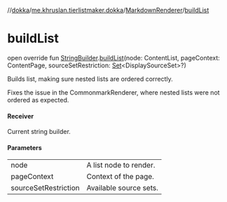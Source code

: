//[dokka](../../../index.md)/[me.khruslan.tierlistmaker.dokka](../index.md)/[MarkdownRenderer](index.md)/[buildList](build-list.md)

# buildList

open override fun [StringBuilder](https://kotlinlang.org/api/latest/jvm/stdlib/kotlin.text/-string-builder/index.html).[buildList](build-list.md)(node: ContentList, pageContext: ContentPage, sourceSetRestriction: [Set](https://kotlinlang.org/api/latest/jvm/stdlib/kotlin.collections/-set/index.html)&lt;DisplaySourceSet&gt;?)

Builds list, making sure nested lists are ordered correctly.

Fixes the issue in the CommonmarkRenderer, where nested lists were not ordered as expected.

#### Receiver

Current string builder.

#### Parameters

| | |
|---|---|
| node | A list node to render. |
| pageContext | Context of the page. |
| sourceSetRestriction | Available source sets. |
